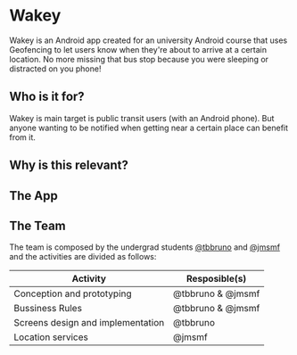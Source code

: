 # Wakey
Wakey is an Android app created for an university Android course that uses Geofencing to let users know when they're about to arrive at a certain location. No more missing that bus stop because you were sleeping or distracted on you phone!

## Who is it for?
<!-- Quem vai usar e por que vai usar? -->
Wakey is main target is public transit users (with an Android phone). But anyone wanting to be notified when getting near a certain place can benefit from it.

## Why is this relevant?
<!-- Justificativa & concorrentes -->


## The App
<!-- Descrever features, telas e fluxo -->


## The Team
<!-- Como vai ser a divisão do trabalho? -->
The team is composed by the undergrad students [@tbbruno](http://github.com/tbbruno) and [@jmsmf](http://github.com/jmsmf) and the activities are divided as follows:

| Activity | Resposible(s) |
| --- | --- |
| Conception and prototyping | @tbbruno & @jmsmf|
| Bussiness Rules | @tbbruno & @jmsmf |
|  Screens design and implementation | @tbbruno |
| Location services | @jmsmf |

